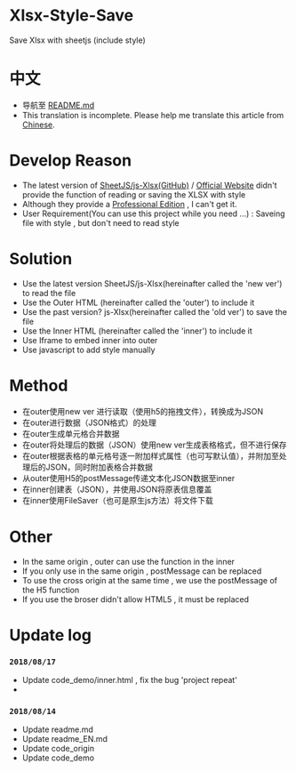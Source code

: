 # Xlsx-Style-Save
Save Xlsx with sheetjs (include style)

# 中文
* 导航至 [README.md](./README.md)
* This translation is incomplete. Please help me translate this article from [Chinese](./README.md).

# Develop Reason
* The latest version of [SheetJS/js-Xlsx(GitHub)](https://github.com/SheetJS/js-xlsx) / [Official Website](https://sheetjs.com/) didn't provide the function of reading or saving the XLSX with style
* Although they provide a [Professional Edition](https://sheetjs.com/pro) , I can't get it.
* User Requirement(You can use this project while you need ...) : Saveing file with style , but don't need to read style

# Solution
* Use the latest version SheetJS/js-Xlsx(hereinafter called the 'new ver') to read the file
* Use the Outer HTML (hereinafter called the 'outer') to include it
* Use the past version? js-Xlsx(hereinafter called the 'old ver') to save the file
* Use the Inner HTML (hereinafter called the 'inner') to include it
* Use Iframe to embed inner into outer
* Use javascript to add style manually
 
# Method
* 在outer使用new ver 进行读取（使用h5的拖拽文件），转换成为JSON
* 在outer进行数据（JSON格式）的处理
* 在outer生成单元格合并数据
* 在outer将处理后的数据（JSON）使用new ver生成表格格式，但不进行保存
* 在outer根据表格的单元格号逐一附加样式属性（也可写默认值），并附加至处理后的JSON，同时附加表格合并数据
* 从outer使用H5的postMessage传递文本化JSON数据至inner
* 在inner创建表（JSON），并使用JSON将原表信息覆盖
* 在inner使用FileSaver（也可是原生js方法）将文件下载
 
# Other
* In the same origin , outer can use the function in the inner
* If you only use in the same origin , postMessage can be replaced
* To use the cross origin at the same time , we use the postMessage of the H5 function
* If you use the broser didn't allow HTML5 , it must be replaced

# Update log
### `2018/08/17`
* Update code_demo/inner.html , fix the bug 'project repeat'
* 
### `2018/08/14`
* Update readme.md
* Update readme_EN.md
* Update code_origin
* Update code_demo
